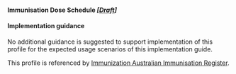 #### Immunisation Dose Schedule *[[Draft](http://hl7.org/fhir/stu3/valueset-publication-status.html)]*

#### Implementation guidance
No additional guidance is suggested to support implementation of this profile for the expected usage scenarios of this implementation guide.

This profile is referenced by [Immunization Australian Immunisation Register](StructureDefinition-immunization-air-2.html). 
